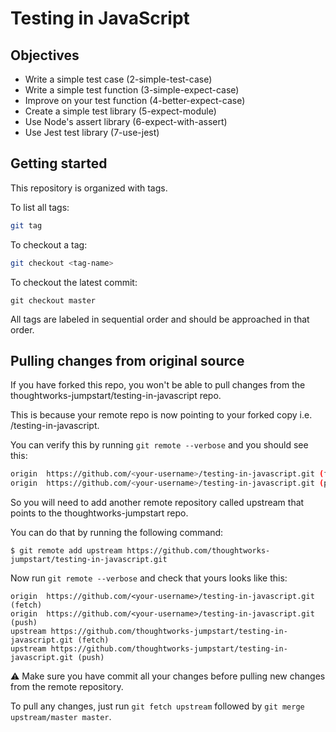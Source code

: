 # Testing in JavaScript

## Objectives

- Write a simple test case (2-simple-test-case)
- Write a simple test function (3-simple-expect-case)
- Improve on your test function (4-better-expect-case)
- Create a simple test library (5-expect-module)
- Use Node's assert library (6-expect-with-assert)
- Use Jest test library (7-use-jest)

## Getting started

This repository is organized with tags.

To list all tags:

```sh
git tag
```

To checkout a tag:

```sh
git checkout <tag-name>
```

To checkout the latest commit:

```
git checkout master
```

All tags are labeled in sequential order and should be approached in that order.

## Pulling changes from original source

If you have forked this repo, you won't be able to pull changes from the thoughtworks-jumpstart/testing-in-javascript repo.

This is because your remote repo is now pointing to your forked copy i.e. <your-username>/testing-in-javascript.

You can verify this by running `git remote --verbose` and you should see this:

```sh
origin	https://github.com/<your-username>/testing-in-javascript.git (fetch)
origin	https://github.com/<your-username>/testing-in-javascript.git (push)
```

So you will need to add another remote repository called upstream that points to the thoughtworks-jumpstart repo.

You can do that by running the following command:

```
$ git remote add upstream https://github.com/thoughtworks-jumpstart/testing-in-javascript.git
```

Now run `git remote --verbose` and check that yours looks like this:

```
origin	https://github.com/<your-username>/testing-in-javascript.git (fetch)
origin	https://github.com/<your-username>/testing-in-javascript.git (push)
upstream https://github.com/thoughtworks-jumpstart/testing-in-javascript.git (fetch)
upstream https://github.com/thoughtworks-jumpstart/testing-in-javascript.git (push)
```

⚠️ Make sure you have commit all your changes before pulling new changes from the remote repository.

To pull any changes, just run `git fetch upstream` followed by `git merge upstream/master master`.
